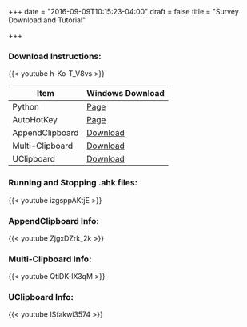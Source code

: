 +++
date = "2016-09-09T10:15:23-04:00"
draft = false
title = "Survey Download and Tutorial"

+++
### Download Instructions:
{{< youtube h-Ko-T_V8vs >}}

Item | Windows Download
--- | ---
Python | [Page](https://www.python.org/downloads/)
AutoHotKey | [Page](https://autohotkey.com)
AppendClipboard | [Download](https://drive.google.com/uc?export=download&id=1ODNRTAAL22KP__Nv_UVMo6dzq64C4D50)
Multi-Clipboard | [Download](https://drive.google.com/uc?export=download&id=1V8QCa2SS7e8neOVUcLAnzFalKI28Lq7N)
UClipboard | [Download](https://drive.google.com/uc?export=download&id=1S79Pnb8B0upC94wbeRRyrjYCUtrAdQHw)

### Running and Stopping .ahk files:
{{< youtube izgsppAKtjE >}}
</br>
### AppendClipboard Info:
{{< youtube ZjgxDZrk_2k >}}
</br>
### Multi-Clipboard Info:
{{< youtube QtiDK-lX3qM >}}
</br>
### UClipboard Info:
{{< youtube ISfakwi3574 >}}

